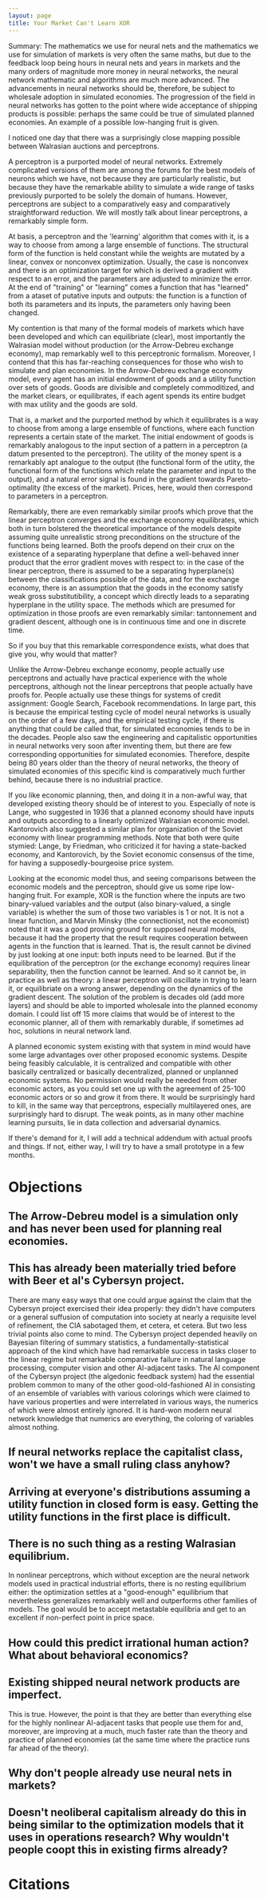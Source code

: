 ```yaml
---
layout: page
title: Your Market Can't Learn XOR
---
```


Summary: The mathematics we use for neural nets and the mathematics we use for simulation of markets is very often the same maths, but due to the feedback loop being hours in neural nets and years in markets and the many orders of magnitude more money in neural networks, the neural network mathematic and algorithms are much more advanced. The advancements in neural networks should be, therefore, be subject to wholesale adoption in simulated economies. The progression of the field in neural networks has gotten to the point where wide acceptance of shipping products is possible: perhaps the same could be true of simulated planned economies. An example of a possible low-hanging fruit is given.

I noticed one day that there was a surprisingly close mapping possible between Walrasian auctions and perceptrons.

A perceptron is a purported model of neural networks. Extremely complicated versions of them are among the forums for the best models of neurons which we have, not because they are particularly realistic, but because they have the remarkable ability to simulate a wide range of tasks previously purported to be solely the domain of humans. However, perceptrons are subject to a comparatively easy and comparatively straightforward reduction. We will mostly talk about linear perceptrons, a remarkably simple form.

At basis, a perceptron and the 'learning' algorithm that comes with it, is a way to choose from among a large ensemble of functions. The structural form of the function is held constant while the weights are mutated by a linear, convex or nonconvex optimization. Usually, the case is nonconvex and there is an optimization target for which is derived a gradient with respect to an error, and the parameters are adjusted to minimize the error. At the end of "training" or "learning" comes a function that has "learned" from a ataset of putative inputs and outputs: the function is a function of both its parameters and its inputs, the parameters only having been changed.

My contention is that many of the formal models of markets which have been developed and which can equilibriate (clear), most importantly the Walrasian model without production (or the Arrow-Debreu exchange economy), map remarkably well to this perceptronic formalism. Moreover, I contend that this has far-reaching consequences for those who wish to simulate and plan economies. In the Arrow-Debreu exchange economy model, every agent has an initial endowment of goods and a utility function over sets of goods. Goods are divisible and completely commoditized, and the market clears, or equilibrates, if each agent spends its entire budget with max utility and the goods are sold.

That is, a market and the purported method by which it equilibrates is a way to choose from among a large ensemble of functions, where each function represents a certain state of the market. The initial endowment of goods is remarkably analogous to the input section of a pattern in a perceptron (a datum presented to the perceptron). The utility of the money spent is a remarkably apt analogue to the output (the functional form of the utlity, the functional form of the functions which relate the parameter and input to the output), and a natural error signal is found in the gradient towards Pareto-optimality (the excess of the market). Prices, here, would then correspond to parameters in a perceptron.

Remarkably, there are even remarkably similar proofs which prove that the linear perceptron converges and the exchange economy equilibrates, which both in turn bolstered the theoretical importance of the models despite assuming quite unrealistic strong preconditions on the structure of the functions being learned. Both the proofs depend on their crux on the existence of a separating hyperplane that define a well-behaved inner product that the error gradient moves with respect to: in the case of the linear perceptron, there is assumed to be a separating hyperplane(s) between the classifications possible of the data, and for the exchange economy, there is an assumption that the goods in the economy satisfy weak gross substitutibility, a concept which directly leads to a separating hyperplane in the utility space. The methods which are presumed for optimization in those proofs are even remarkably similar: tantonnement and gradient descent, although one is in continuous time and one in discrete time.

So if you buy that this remarkable correspondence exists, what does that give you, why would that matter?

Unlike the Arrow-Debreu exchange economy, people actually use perceptrons and actually have practical experience with the whole perceptrons, although not the linear perceptrons that people actually have proofs for. People actually use these things for systems of credit assignment: Google Search, Facebook recommendations. In large part, this is because the empirical testing cycle of model neural networks is usually on the order of a few days, and the empirical testing cycle, if there is anything that could be called that, for simulated economies tends to be in the decades. People also saw the engineering and capitalistic opportunities in neural networks very soon after inventing them, but there are few corresponding opportunities for simulated economies. Therefore, despite being 80 years older than the theory of neural networks, the theory of simulated economies of this specific kind is comparatively much further behind, because there is no industrial practice.

If you like economic planning, then, and doing it in a non-awful way, that developed existing theory should be of interest to you. Especially of note is Lange, who suggested in 1936 that a planned economy should have inputs and outputs according to a linearly optimized Walrasian economic model. Kantorovich also suggested a similar plan for organization of the Soviet economy with linear programming methods. Note that both were quite stymied: Lange, by Friedman, who criticized it for having a state-backed economy, and Kantorovich, by the Soviet economic consensus of the time, for having a supposedly-bourgeoise price system.

Looking at the economic model thus, and seeing comparisons between the economic models and the perceptron, should give us some ripe low-hanging fruit. For example, XOR is the function where the inputs are two binary-valued variables and the output (also binary-valued, a single variable) is whether the sum of those two variables is 1 or not. It is not a linear function, and Marvin Minsky (the connectionist, not the economist) noted that it was a good proving ground for supposed neural models, because it had the property that the result requires cooperation between agents in the function that is learned. That is, the result cannot be divined by just looking at one input: both inputs need to be learned. But if the equilibration of the perceptron (or the exchange economy) requires linear separability, then the function cannot be learned. And so it cannot be, in practice as well as theory: a linear perceptron will oscillate in trying to learn it, or equilibriate on a wrong answer, depending on the dynamics of the gradient descent. The solution of the problem is decades old (add more layers) and should be able to imported wholesale into the planned economy domain. I could list off 15 more claims that would be of interest to the economic planner, all of them with remarkably durable, if sometimes ad hoc, solutions in neural network land.

A planned economic system existing with that system in mind would have some large advantages over other proposed economic systems. Despite being feasibly calculable, it is centralized and compatible with other basically centralized or basically decentralized, planned or unplanned economic systems. No permission would really be needed from other economic actors, as you could set one up with the agreement of 25-100 economic actors or so and grow it from there. It would be surprisingly hard to kill, in the same way that perceptrons, especially multilayered ones, are surprisingly hard to disrupt. The weak points, as in many other machine learning pursuits, lie in data collection and adversarial dynamics.

If there's demand for it, I will add a technical addendum with actual proofs and things. If not, either way, I will try to have a small prototype in a few months.

Objections
====

The Arrow-Debreu model is a simulation only and has never been used for planning real economies.
----

This has already been materially tried before with Beer et al's Cybersyn project.
----
There are many easy ways that one could argue against the claim that the Cybersyn project exercised their idea properly: they didn't have computers or a general suffusion of computation into society at nearly a requisite level of refinement, the CIA sabotaged them, et cetera, et cetera. But two less trivial points also come to mind. The Cybersyn project depended heavily on Bayesian filtering of summary statistics, a fundamentally-statistical approach of the kind which have had remarkable success in tasks closer to the linear regime but remarkable comparative failure in natural language processing, computer vision and other AI-adjacent tasks. The AI component of the Cybersyn project (the algedonic feedback system) had the essential problem common to many of the other good-old-fashioned AI in consisting of an ensemble of variables with various colorings which were claimed to have various properties and were interrelated in various ways, the numerics of which were almost entirely ignored. It is hard-won modern neural network knowledge that numerics are everything, the coloring of variables almost nothing.

If neural networks replace the capitalist class, won't we have a small ruling class anyhow?
----

Arriving at everyone's distributions assuming a utility function in closed form is easy. Getting the utility functions in the first place is difficult.
---

There is no such thing as a resting Walrasian equilibrium.
---
In nonlinear perceptrons, which without exception are the neural network models used in practical industrial efforts, there is no resting equilibrium either: the optimization settles at a "good-enough" equilibrium that nevertheless generalizes remarkably well and outperforms other families of models. The goal would be to accept metastable equilibria and get to an excellent if non-perfect point in price space.

How could this predict irrational human action? What about behavioral economics?
---

Existing shipped neural network products are imperfect.
---
This is true. However, the point is that they are better than everything else for the highly nonlinear AI-adjacent tasks that people use them for and, moreover, are improving at a much, much faster rate than the theory and practice of planned economies (at the same time where the practice runs far ahead of the theory).

Why don't people already use neural nets in markets?
---

Doesn't neoliberal capitalism already do this in being similar to the optimization models that it uses in operations research? Why wouldn't people coopt this in existing firms already?
---

Citations
===
